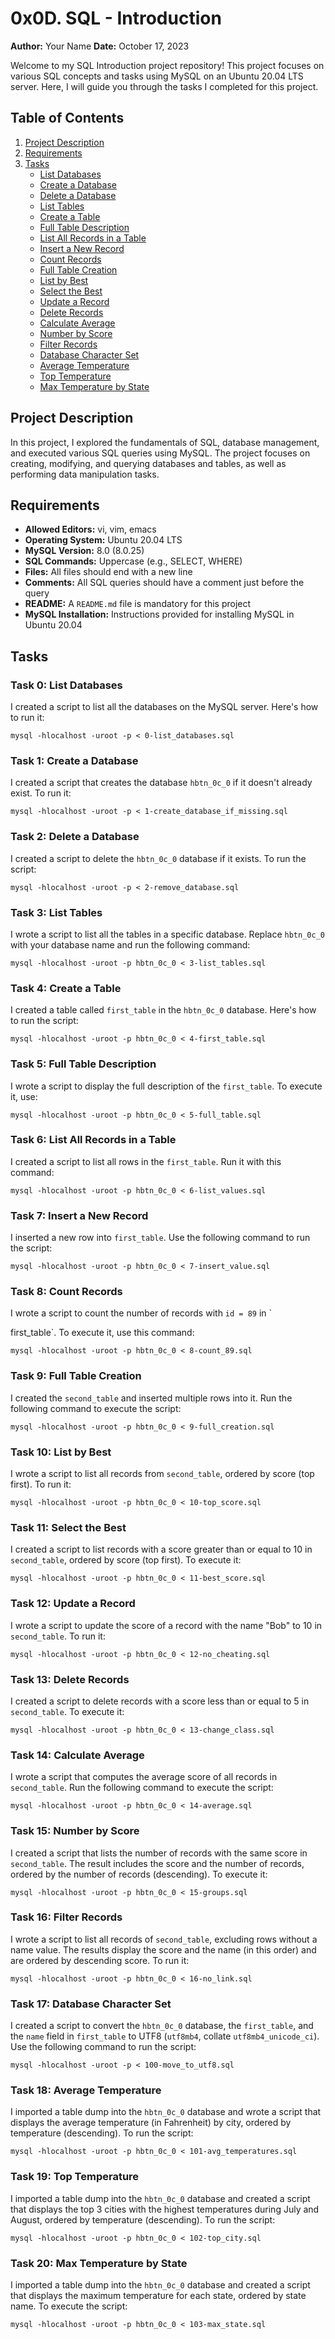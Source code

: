 
# 0x0D. SQL - Introduction

**Author:** Your Name
**Date:** October 17, 2023

Welcome to my SQL Introduction project repository! This project focuses on various SQL concepts and tasks using MySQL on an Ubuntu 20.04 LTS server. Here, I will guide you through the tasks I completed for this project.

## Table of Contents
1. [Project Description](#project-description)
2. [Requirements](#requirements)
3. [Tasks](#tasks)
   - [List Databases](#task-0-list-databases)
   - [Create a Database](#task-1-create-a-database)
   - [Delete a Database](#task-2-delete-a-database)
   - [List Tables](#task-3-list-tables)
   - [Create a Table](#task-4-create-a-table)
   - [Full Table Description](#task-5-full-table-description)
   - [List All Records in a Table](#task-6-list-all-records-in-a-table)
   - [Insert a New Record](#task-7-insert-a-new-record)
   - [Count Records](#task-8-count-records)
   - [Full Table Creation](#task-9-full-table-creation)
   - [List by Best](#task-10-list-by-best)
   - [Select the Best](#task-11-select-the-best)
   - [Update a Record](#task-12-update-a-record)
   - [Delete Records](#task-13-delete-records)
   - [Calculate Average](#task-14-calculate-average)
   - [Number by Score](#task-15-number-by-score)
   - [Filter Records](#task-16-filter-records)
   - [Database Character Set](#task-17-database-character-set)
   - [Average Temperature](#task-18-average-temperature)
   - [Top Temperature](#task-19-top-temperature)
   - [Max Temperature by State](#task-20-max-temperature-by-state)

## Project Description

In this project, I explored the fundamentals of SQL, database management, and executed various SQL queries using MySQL. The project focuses on creating, modifying, and querying databases and tables, as well as performing data manipulation tasks.

## Requirements

- **Allowed Editors:** vi, vim, emacs
- **Operating System:** Ubuntu 20.04 LTS
- **MySQL Version:** 8.0 (8.0.25)
- **SQL Commands:** Uppercase (e.g., SELECT, WHERE)
- **Files:** All files should end with a new line
- **Comments:** All SQL queries should have a comment just before the query
- **README:** A `README.md` file is mandatory for this project
- **MySQL Installation:** Instructions provided for installing MySQL in Ubuntu 20.04

## Tasks

### Task 0: List Databases

I created a script to list all the databases on the MySQL server. Here's how to run it:

```shell
mysql -hlocalhost -uroot -p < 0-list_databases.sql
```

### Task 1: Create a Database

I created a script that creates the database `hbtn_0c_0` if it doesn't already exist. To run it:

```shell
mysql -hlocalhost -uroot -p < 1-create_database_if_missing.sql
```

### Task 2: Delete a Database

I created a script to delete the `hbtn_0c_0` database if it exists. To run the script:

```shell
mysql -hlocalhost -uroot -p < 2-remove_database.sql
```

### Task 3: List Tables

I wrote a script to list all the tables in a specific database. Replace `hbtn_0c_0` with your database name and run the following command:

```shell
mysql -hlocalhost -uroot -p hbtn_0c_0 < 3-list_tables.sql
```

### Task 4: Create a Table

I created a table called `first_table` in the `hbtn_0c_0` database. Here's how to run the script:

```shell
mysql -hlocalhost -uroot -p hbtn_0c_0 < 4-first_table.sql
```

### Task 5: Full Table Description

I wrote a script to display the full description of the `first_table`. To execute it, use:

```shell
mysql -hlocalhost -uroot -p hbtn_0c_0 < 5-full_table.sql
```

### Task 6: List All Records in a Table

I created a script to list all rows in the `first_table`. Run it with this command:

```shell
mysql -hlocalhost -uroot -p hbtn_0c_0 < 6-list_values.sql
```

### Task 7: Insert a New Record

I inserted a new row into `first_table`. Use the following command to run the script:

```shell
mysql -hlocalhost -uroot -p hbtn_0c_0 < 7-insert_value.sql
```

### Task 8: Count Records

I wrote a script to count the number of records with `id = 89` in `

first_table`. To execute it, use this command:

```shell
mysql -hlocalhost -uroot -p hbtn_0c_0 < 8-count_89.sql
```

### Task 9: Full Table Creation

I created the `second_table` and inserted multiple rows into it. Run the following command to execute the script:

```shell
mysql -hlocalhost -uroot -p hbtn_0c_0 < 9-full_creation.sql
```

### Task 10: List by Best

I wrote a script to list all records from `second_table`, ordered by score (top first). To run it:

```shell
mysql -hlocalhost -uroot -p hbtn_0c_0 < 10-top_score.sql
```

### Task 11: Select the Best

I created a script to list records with a score greater than or equal to 10 in `second_table`, ordered by score (top first). To execute it:

```shell
mysql -hlocalhost -uroot -p hbtn_0c_0 < 11-best_score.sql
```

### Task 12: Update a Record

I wrote a script to update the score of a record with the name "Bob" to 10 in `second_table`. To run it:

```shell
mysql -hlocalhost -uroot -p hbtn_0c_0 < 12-no_cheating.sql
```

### Task 13: Delete Records

I created a script to delete records with a score less than or equal to 5 in `second_table`. To execute it:

```shell
mysql -hlocalhost -uroot -p hbtn_0c_0 < 13-change_class.sql
```

### Task 14: Calculate Average

I wrote a script that computes the average score of all records in `second_table`. Run the following command to execute the script:

```shell
mysql -hlocalhost -uroot -p hbtn_0c_0 < 14-average.sql
```

### Task 15: Number by Score

I created a script that lists the number of records with the same score in `second_table`. The result includes the score and the number of records, ordered by the number of records (descending). To execute it:

```shell
mysql -hlocalhost -uroot -p hbtn_0c_0 < 15-groups.sql
```

### Task 16: Filter Records

I wrote a script to list all records of `second_table`, excluding rows without a name value. The results display the score and the name (in this order) and are ordered by descending score. To run it:

```shell
mysql -hlocalhost -uroot -p hbtn_0c_0 < 16-no_link.sql
```

### Task 17: Database Character Set

I created a script to convert the `hbtn_0c_0` database, the `first_table`, and the `name` field in `first_table` to UTF8 (`utf8mb4`, collate `utf8mb4_unicode_ci`). Use the following command to run the script:

```shell
mysql -hlocalhost -uroot -p < 100-move_to_utf8.sql
```

### Task 18: Average Temperature

I imported a table dump into the `hbtn_0c_0` database and wrote a script that displays the average temperature (in Fahrenheit) by city, ordered by temperature (descending). To run the script:

```shell
mysql -hlocalhost -uroot -p hbtn_0c_0 < 101-avg_temperatures.sql
```

### Task 19: Top Temperature

I imported a table dump into the `hbtn_0c_0` database and created a script that displays the top 3 cities with the highest temperatures during July and August, ordered by temperature (descending). To run the script:

```shell
mysql -hlocalhost -uroot -p hbtn_0c_0 < 102-top_city.sql
```

### Task 20: Max Temperature by State

I imported a table dump into the `hbtn_0c_0` database and created a script that displays the maximum temperature for each state, ordered by state name. To execute the script:

```shell
mysql -hlocalhost -uroot -p hbtn_0c_0 < 103-max_state.sql
```

